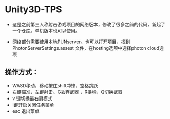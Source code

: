 # Unity3D-TPS

- 这是之前第三人称射击游戏项目的网络版本，修改了很多之前的代码，新起了一个仓库。单机版本也可以使用。

- 网络部分需要使用本地PUNserver。也可以打开项目，找到PhotonServerSettings.assest 文件，在hosting选项中选择photon cloud选项
## 操作方式：
- WASD移动，移动按住shift冲锋，空格跳跃
- 右键瞄准，左键射击。G丢弃武器 ，R换弹，Q切换武器
- v 键切换最右肩模式
- I键开启关闭任务菜单
- esc 退出菜单
